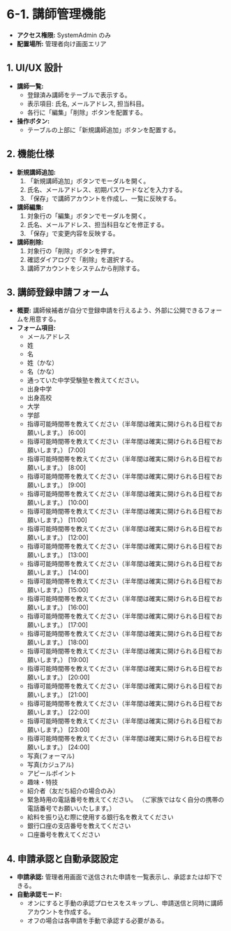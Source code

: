 # 6-1. 講師管理機能

- **アクセス権限:** SystemAdmin のみ
- **配置場所:** 管理者向け画面エリア

## 1. UI/UX 設計

- **講師一覧:**
  - 登録済み講師をテーブルで表示する。
  - 表示項目: 氏名, メールアドレス, 担当科目。
  - 各行に「編集」「削除」ボタンを配置する。
- **操作ボタン:**
  - テーブルの上部に「新規講師追加」ボタンを配置する。

## 2. 機能仕様

- **新規講師追加:**
  1. 「新規講師追加」ボタンでモーダルを開く。
  2. 氏名、メールアドレス、初期パスワードなどを入力する。
  3. 「保存」で講師アカウントを作成し、一覧に反映する。
- **講師編集:**
  1. 対象行の「編集」ボタンでモーダルを開く。
  2. 氏名、メールアドレス、担当科目などを修正する。
  3. 「保存」で変更内容を反映する。
- **講師削除:**
  1. 対象行の「削除」ボタンを押す。
  2. 確認ダイアログで「削除」を選択する。
  3. 講師アカウントをシステムから削除する。

## 3. 講師登録申請フォーム

- **概要:** 講師候補者が自分で登録申請を行えるよう、外部に公開できるフォームを用意する。
- **フォーム項目:**
  - メールアドレス
  - 姓
  - 名
  - 姓（かな）
  - 名（かな）
  - 通っていた中学受験塾を教えてください。
  - 出身中学
  - 出身高校
  - 大学
  - 学部
  - 指導可能時間帯を教えてください（半年間は確実に開けられる日程でお願いします。） [6:00]
  - 指導可能時間帯を教えてください（半年間は確実に開けられる日程でお願いします。） [7:00]
  - 指導可能時間帯を教えてください（半年間は確実に開けられる日程でお願いします。） [8:00]
  - 指導可能時間帯を教えてください（半年間は確実に開けられる日程でお願いします。） [9:00]
  - 指導可能時間帯を教えてください（半年間は確実に開けられる日程でお願いします。） [10:00]
  - 指導可能時間帯を教えてください（半年間は確実に開けられる日程でお願いします。） [11:00]
  - 指導可能時間帯を教えてください（半年間は確実に開けられる日程でお願いします。） [12:00]
  - 指導可能時間帯を教えてください（半年間は確実に開けられる日程でお願いします。） [13:00]
  - 指導可能時間帯を教えてください（半年間は確実に開けられる日程でお願いします。） [14:00]
  - 指導可能時間帯を教えてください（半年間は確実に開けられる日程でお願いします。） [15:00]
  - 指導可能時間帯を教えてください（半年間は確実に開けられる日程でお願いします。） [16:00]
  - 指導可能時間帯を教えてください（半年間は確実に開けられる日程でお願いします。） [17:00]
  - 指導可能時間帯を教えてください（半年間は確実に開けられる日程でお願いします。） [18:00]
  - 指導可能時間帯を教えてください（半年間は確実に開けられる日程でお願いします。） [19:00]
  - 指導可能時間帯を教えてください（半年間は確実に開けられる日程でお願いします。） [20:00]
  - 指導可能時間帯を教えてください（半年間は確実に開けられる日程でお願いします。） [21:00]
  - 指導可能時間帯を教えてください（半年間は確実に開けられる日程でお願いします。） [22:00]
  - 指導可能時間帯を教えてください（半年間は確実に開けられる日程でお願いします。） [23:00]
  - 指導可能時間帯を教えてください（半年間は確実に開けられる日程でお願いします。） [24:00]
  - 写真(フォーマル)
  - 写真(カジュアル)
  - アピールポイント
  - 趣味・特技
  - 紹介者（友だち紹介の場合のみ）
  - 緊急時用の電話番号を教えてください。
    （ご家族ではなく自分の携帯の電話番号でお願いいたします。）
  - 給料を振り込む際に使用する銀行名を教えてください
  - 銀行口座の支店番号を教えてください
  - 口座番号を教えてください

## 4. 申請承認と自動承認設定

- **申請承認:** 管理者用画面で送信された申請を一覧表示し、承認または却下できる。
- **自動承認モード:**
  - オンにすると手動の承認プロセスをスキップし、申請送信と同時に講師アカウントを作成する。
  - オフの場合は各申請を手動で承認する必要がある。

